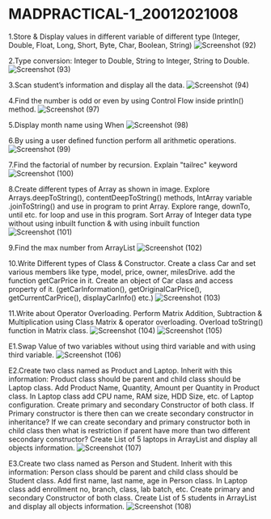 # MADPRACTICAL-1_20012021008

1.Store & Display values in different variable of different type (Integer, Double, Float, Long, Short, Byte, Char, Boolean, String)
![Screenshot (92)](https://user-images.githubusercontent.com/110705493/183282701-ec6ab6d9-6140-4e56-9e59-db84c84541bf.png)

2.Type conversion:
Integer to Double, String to Integer, String to Double. 
![Screenshot (93)](https://user-images.githubusercontent.com/110705493/183282717-32be2027-cd5a-49c7-8612-b05368785450.png)

3.Scan student’s information and display all the data.
![Screenshot (94)](https://user-images.githubusercontent.com/110705493/183283724-10ed1547-0250-4329-9c9d-6258ca771ae0.png)

4.Find the number is odd or even by using Control Flow inside println() method.
![Screenshot (97)](https://user-images.githubusercontent.com/110705493/185951485-3bc9d705-cab0-4a27-9e9f-918551eafbbf.png)

5.Display month name using When
![Screenshot (98)](https://user-images.githubusercontent.com/110705493/185953732-e7f4ef78-8a37-4598-a991-e354f3167ff4.png)

6.By using a user defined function perform all arithmetic operations.
![Screenshot (99)](https://user-images.githubusercontent.com/110705493/185956943-1b9afed6-0c35-4532-9aeb-35e9d710a5fa.png)

7.Find the factorial of number by recursion. Explain "tailrec" keyword
![Screenshot (100)](https://user-images.githubusercontent.com/110705493/185958144-d07e00cb-1a1f-4e71-a4e7-f061bf7d7bc6.png)


8.Create different types of Array as shown in image. Explore Arrays.deepToString(), contentDeepToString() methods, IntArray variable .joinToString()  and use in program to print Array. Explore range, downTo, until etc. for loop and use in this program. Sort Array of Integer data type without using inbuilt function & with using inbuilt function
![Screenshot (101)](https://user-images.githubusercontent.com/110705493/185959445-a047cf5b-2d14-43ec-8479-507cee8d437a.png)

9.Find the max number from ArrayList
![Screenshot (102)](https://user-images.githubusercontent.com/110705493/185960182-ebfab249-eb56-4eee-9233-77828699e224.png)

10.Write Different types of Class & Constructor. Create a class Car and set various members like type, model, price, owner, milesDrive. add the function getCarPrice in it. Create an object of Car class and access property of it. (getCarInformation(), getOriginalCarPrice(), getCurrentCarPrice(), displayCarInfo() etc.)
![Screenshot (103)](https://user-images.githubusercontent.com/110705493/185964288-8bf1b1d0-1ab6-4137-b7b1-d9b4e4097298.png)

11.Write about Operator Overloading. Perform Matrix Addition, Subtraction & Multiplication using Class Matrix & operator overloading. Overload toString() function in Matrix class.
![Screenshot (104)](https://user-images.githubusercontent.com/110705493/186166808-cad35d35-9456-489a-9f76-f12bf9d3f21e.png)
![Screenshot (105)](https://user-images.githubusercontent.com/110705493/186166776-ff29bc85-85f8-4e45-a1c7-a15a41191612.png)

E1.Swap Value of two variables without using third variable and with using third variable.
![Screenshot (106)](https://user-images.githubusercontent.com/110705493/186167957-33384975-feb4-4f24-ad3c-e4cbb41fed82.png)

E2.Create two class named as Product and Laptop. Inherit with this information: Product class should be parent and child class should be Laptop class. 
Add Product Name, Quantity, Amount per Quantity in Product class. In Laptop class add CPU name, RAM size, HDD Size, etc. of Laptop configuration. 
Create primary and secondary Constructor of both class. 
If Primary constructor is there then can we create secondary constructor in inheritance? 
If we can create secondary and primary constructor both in child class then what is restriction if parent have more than two different secondary constructor? 
Create List of 5 laptops in ArrayList and display all objects information.
![Screenshot (107)](https://user-images.githubusercontent.com/110705493/186168663-a29798ed-37a6-4734-b7f4-72cf09b09009.png)

E3.Create two class named as Person and Student. Inherit with this information: Person class should be parent and child class should be Student class. 
Add first name, last name, age in Person class. In Laptop class add enrollment no, branch, class, lab batch, etc. 
Create primary and secondary Constructor of both class. 
Create List of 5 students in ArrayList and display all objects information.
![Screenshot (108)](https://user-images.githubusercontent.com/110705493/186169567-3974d221-0444-4497-8c9b-55e99b9d3722.png)



